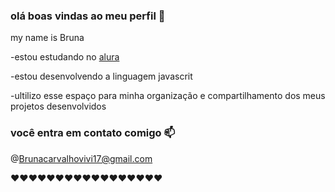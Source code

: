 ### olá boas vindas ao meu perfil 👋 

my name is Bruna 


-estou estudando no [alura](https://alura.com.br)

-estou desenvolvendo a linguagem javascrit

-ultilizo esse espaço para minha organização e compartilhamento dos meus projetos desenvolvidos 

### você entra em contato comigo 📫

@Brunacarvalhovivi17@gmail.com 

❤❤❤❤❤❤❤❤❤❤❤❤❤❤❤❤❤
